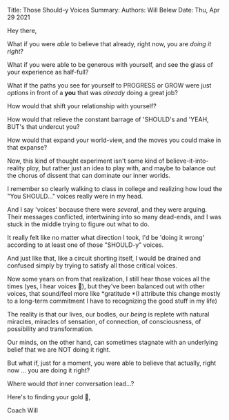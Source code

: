 Title:   Those Should-y Voices
Summary: 
Authors: Will Belew
Date:    Thu, Apr 29 2021
        

Hey there,

What if you were *able* to believe that already, right now, you are *doing it right*?

What if you were able to be generous with yourself, and see the glass of your experience as half-full?

What if the paths you see for yourself to PROGRESS or GROW were just *options* in front of a **you** that was *already* doing a great job?

How would that shift your relationship with yourself?

How would that relieve the constant barrage of 'SHOULD's and 'YEAH, BUT's that undercut you?

How would that expand your world-view, and the moves you could make in that expanse?

Now, this kind of thought experiment isn't some kind of believe-it-into-reality ploy, but rather just an idea to play with, and maybe to balance out the chorus of dissent that can dominate our inner worlds.

I remember so clearly walking to class in college and realizing how loud the "You SHOULD…" voices really were in my head.

And I say 'voices' because there were *several*, and they were arguing.  Their messages conflicted, intertwining into so many dead-ends, and I was stuck in the middle trying to figure out what to do.

It really felt like no matter what direction I took, I'd be 'doing it wrong' according to at least one of those "SHOULD-y" voices.

And just like that, like a circuit shorting itself, I would be drained and confused simply by trying to satisfy all those critical voices.

Now some years on from that realization, I still hear those voices all the times (yes, I hear voices 😬), but they've been balanced out with other voices, that sound/feel more like *gratitude *(I attribute this change mostly to a long-term commitment I have to recognizing the good stuff in my life)

The reality is that our lives, our bodies, our *being* is replete with natural miracles, miracles of sensation, of connection, of consciousness, of possibility and transformation.

Our minds, on the other hand, can sometimes stagnate with an underlying belief that we are NOT doing it right.

But what if, just for a moment, you were able to believe that actually, right now ... you are doing it right?

Where would *that* inner conversation lead…?

Here's to finding your gold 🍻,

Coach Will

